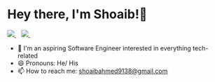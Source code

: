 <h1> Hey there, I'm Shoaib!🙌</h1>



<a href="https://www.linkedin.com/in/https://www.linkedin.com/in/shoaib-ahmed-s-990b301a9/">
  <img src="https://img.shields.io/badge/linkedin-%230077B5.svg?&style=for-the-badge&logo=linkedin&logoColor=white" />
</a>&nbsp;&nbsp;

<a href="mailto:shoaibahmed9138@gmail.com">
  <img src="https://img.shields.io/badge/email me-%23D14836.svg?&style=for-the-badge&logo=gmail&logoColor=white" />
</a>&nbsp;&nbsp;

- 🔭 I'm an aspiring Software Engineer interested in everything tech-related
- 😄 Pronouns: He/ His
- 📫 How to reach me: shoaibahmed9138@gmail.com


